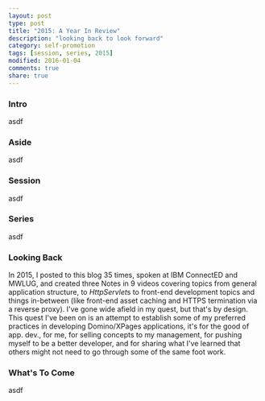 ```yaml
---
layout: post
type: post
title: "2015: A Year In Review"
description: "looking back to look forward"
category: self-promotion
tags: [session, series, 2015]
modified: 2016-01-04
comments: true
share: true
---
```


### Intro
asdf

### Aside
asdf

### Session
asdf

### Series
asdf

### Looking Back
In 2015, I posted to this blog 35 times, spoken at IBM ConnectED and MWLUG, and created three Notes in 9 videos covering topics from general application structure, to *HttpServlet*s to front-end development topics and things in-between (like front-end asset caching and HTTPS termination via a reverse proxy). I've gone wide afield in my quest, but that's by design. This quest I've been on is an attempt to establish some of my preferred practices in developing Domino/XPages applications, it's for the good of app. dev., for me, for selling concepts to my management, for pushing myself to be a better developer, and for sharing what I've learned that others might not need to go through some of the same foot work.

### What's To Come
asdf